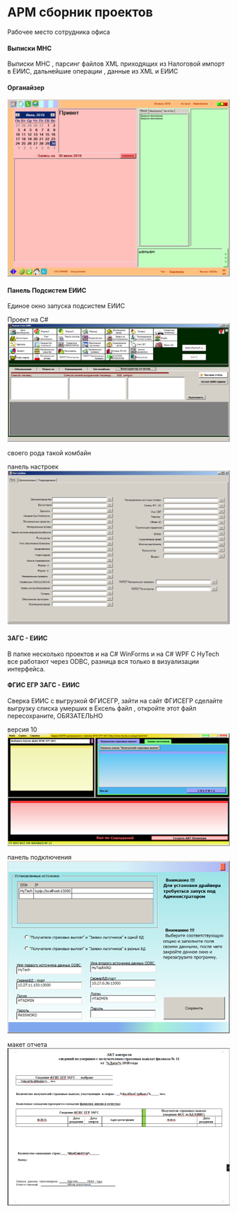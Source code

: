 # АРМ сборник проектов
Рабочее место сотрудника офиса

#### Выписки МНС

Выписки МНС , парсинг файлов XML приходящих из Налоговой импорт в ЕИИС, дальнейшие операции , 
данные  из XML и ЕИИС



#### Органайзер

 ![Image alt](scrin01.png)


#### Панель Подсистем ЕИИС

Единое окно запуска подсистем ЕИИС

Проект на C# 
![Image alt](скрин_01.png)

своего рода такой комбайн

панель настроек
![Image alt](скрин_02.png)


#### ЗАГС - ЕИИС

В папке несколько проектов и на C# WinForms и на С# WPF
C HyTech все работают через ODBC, разница вся только в визуализации интерфейса.


#### ФГИС ЕГР ЗАГС - ЕИИС

Сверка ЕИИС с выгрузкой ФГИСЕГР, зайти  на сайт ФГИСЕГР сделайте выгрузку списка умерших в Ексель файл , откройте этот файл пересохраните, ОБЯЗАТЕЛЬНО


версия 10
![Image alt](z1.png)

панель подключения 
![Image alt](z2.png)

макет отчета
![Image alt](z3.png)
